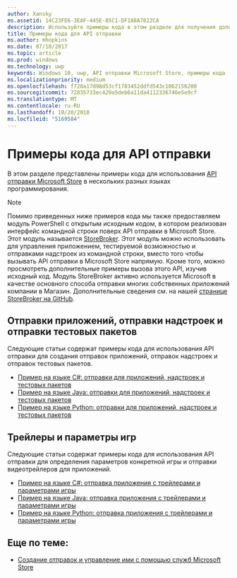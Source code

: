 ```yaml
---
author: Xansky
ms.assetid: 14C23FE6-3EAF-445E-85C1-DF188A7822CA
description: Используйте примеры кода в этом разделе для получения дополнительных сведений об использовании API отправки Microsoft Store.
title: Примеры кода для API отправки
ms.author: mhopkins
ms.date: 07/10/2017
ms.topic: article
ms.prod: windows
ms.technology: uwp
keywords: Windows 10, uwp, API отправки Microsoft Store, примеры кода
ms.localizationpriority: medium
ms.openlocfilehash: f728a17d98d53cf1783452ddfd543c1062156200
ms.sourcegitcommit: 72835733ec429a5deb6a11da4112336746e5e9cf
ms.translationtype: MT
ms.contentlocale: ru-RU
ms.lasthandoff: 10/20/2018
ms.locfileid: "5169584"
---
```

# <a name="code-examples-for-the-submission-api"></a>Примеры кода для API отправки

В этом разделе представлены примеры кода для использования [API отправки Microsoft Store](create-and-manage-submissions-using-windows-store-services.md) в нескольких разных языках программирования.

> [!NOTE]
> Помимо приведенных ниже примеров кода мы также предоставляем модуль PowerShell с открытым исходным кодом, в котором реализован интерфейс командной строки поверх API отправки в Microsoft Store. Этот модуль называется [StoreBroker](https://aka.ms/storebroker). Этот модуль можно использовать для управления приложением, тестируемой возможностью и отправками надстроек из командной строки, вместо того чтобы вызывать API отправки в Microsoft Store напрямую. Кроме того, можно просмотреть дополнительные примеры вызова этого API, изучив исходный код. Модуль StoreBroker активно используется Microsoft в качестве основного способа отправки многих собственных приложений компании в Магазин. Дополнительные сведения см. на нашей [странице StoreBroker на GitHub](https://aka.ms/storebroker).

## <a name="app-submissions-add-on-submissions-and-package-flight-submissions"></a>Отправки приложений, отправки надстроек и отправки тестовых пакетов

Следующие статьи содержат примеры кода для использования API отправки для создания отправок приложений, отправок надстроек и отправок тестовых пакетов.

* [Пример на языке C#: отправки для приложений, надстроек и тестовых пакетов](csharp-code-examples-for-the-windows-store-submission-api.md)
* [Пример на языке Java: отправки для приложений, надстроек и тестовых пакетов](java-code-examples-for-the-windows-store-submission-api.md)
* [Пример на языке Python: отправки для приложений, надстроек и тестовых пакетов](python-code-examples-for-the-windows-store-submission-api.md)

## <a name="game-options-and-trailers"></a>Трейлеры и параметры игр

Следующие статьи содержат примеры кода для использования API отправки для определения параметров конкретной игры и отправки видеотрейлеров для приложений.

* [Пример на языке C#: отправка приложения с трейлерами и параметрами игры](csharp-code-examples-for-submissions-game-options-and-trailers.md)
* [Пример на языке Java: отправка приложения с трейлерами и параметрами игры](java-code-examples-for-submissions-game-options-and-trailers.md)
* [Пример на языке Python: отправка приложения с трейлерами и параметрами игры](python-code-examples-for-submissions-game-options-and-trailers.md)

## <a name="related-topics"></a>Еще по теме:

* [Создание отправок и управление ими с помощью служб Microsoft Store](create-and-manage-submissions-using-windows-store-services.md)
